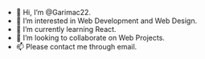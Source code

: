 - 👋 Hi, I’m @Garimac22.
- 👀 I’m interested in Web Development and Web Design.
- 🌱 I’m currently learning React.
- 💞️ I’m looking to collaborate on Web Projects.
- 📫 Please contact me through email.

<!---
Garimac22/Garimac22 is a ✨ special ✨ repository because its `README.md` (this file) appears on your GitHub profile.
You can click the Preview link to take a look at your changes.
--->
